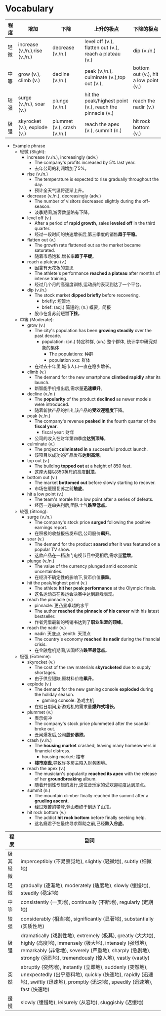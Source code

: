 # Vocabulary

|程度|增加|下降 |上升的极点|下降的极点|
|-|-|-|-|-|
|轻微|increase (v./n.),rise (v./n.)|decrease (v./n.)|level off (v.), flatten out (v.), reach a plateau (v.)|dip (v./n.)|
|中等|grow (v.), climb (v.)|decline (v./n.)|peak (v./n.), culminate (v.),top out (v.),  | bottom out (v.), hit a low point (v.)|
|较强|surge (v./n.), soar (v.)|plunge (v./n.)|hit the peak/highest point (v.), reach the pinnacle (v.)|reach the nadir (v.)|
|极强|skyrocket (v.), explode (v.)|plummet (v.), crash (v./n.)|reach the apex (v.), summit (n.)|hit rock bottom (v.)|

- Example phrase
  - 轻微 (Slight):
    - increase (v./n.), increasingly (adv.)
      - The company's profits increased by 5% last year.
      - 去年公司的利润增加了5%。
    - rise (v./n.)
      - The temperature is expected to rise gradually throughout the day.
      - 预计全天气温将逐渐上升。
    - decrease (v./n.), decreasingly (adv.)
      - The number of visitors decreased slightly during the off-season.
      - 淡季期间,游客数量略有下降。
    - level off (v.)
      - After a period of **rapid growth**, sales **leveled off** in the third quarter.
      - 经过一段时间的快速增长后,第三季度的销售**趋于平稳**。
    - flatten out (v.)
      - The growth rate flattened out as the market became saturated.
      - 随着市场饱和,增长率**趋于平缓**。
    - reach a plateau (v.)
      - 因含有天花板的意思
      - The athlete's performance **reached a plateau** after months of intense training.
      - 经过几个月的高强度训练,运动员的表现到达了一个平台。
    - dip (v./n.)
      - The stock market **dipped** **briefly** before recovering.
        - briefly: 短暂地
        - brief: (adj.) 简短的; (n.) 概要，简报
      - 股市在复苏前短暂**下挫**。
  - 中等 (Moderate):
    - grow (v.)
      - The city's population has been **growing steadily** over the past decade.
        - population: (cn.) 特定种群, (un.) 整个群体, 统计学中研究对象的集体
          - The populations: 种群
          - population xxx: 群体
      - 在过去十年里,城市人口一直在稳步增长。
    - climb (v.)
      - The demand for the new smartphone **climbed rapidly** after its launch.
      - 新智能手机推出后,需求量**迅速攀升**。
    - decline (v./n.)
      - The **popularity** of the product **declined** as newer models were introduced.
      - 随着新款产品的推出,该产品的**受欢迎程度**下降。
    - peak (v./n.)
      - The company's revenue **peaked in** the fourth quarter of the **fiscal year**.
        - fiscal year: 财年
      - 公司的收入在财年第四季度**达到顶峰**。
    - culminate (v.)
      - The project **culminated in** a successful product launch.
      - 该项目以成功的产品发布**达到高潮**。
    - top out (v.)
      - The building **topped out** at a height of 850 feet.
      - 这座大楼以850英尺的高度**封顶**。
    - bottom out (v.)
      - The market **bottomed out** before slowly starting to recover.
      - 市场在缓慢复苏之前**触底**。
    - hit a low point (v.)
      - The team's morale hit a low point after a series of defeats.
      - 经历一连串失利后,团队士气**跌至低点**。
  - 较强 (Strong):
    - surge (v./n.)
      - The company's stock price **surged** following the positive earnings report.
      - 在积极的收益报告发布后,公司股价**飙升**。
    - soar (v.)
      - The demand for the product **soared** after it was featured on a popular TV show.
      - 这款产品在一档热门电视节目中亮相后,需求量**猛增**。
    - plunge (v./n.)
      - The value of the currency plunged amid economic uncertainties.
      - 在经济不确定性的影响下,货币价值**暴跌**。
    - hit the peak/highest point (v.)
      - The athlete **hit her peak performance** at the Olympic finals.
      - 这名运动员在奥运会决赛中达到巅峰表现。
    - reach the pinnacle (v.)
      - pinnacle: 更凸显卓越的水平
      - The author **reached the pinnacle of his career** with his latest bestseller.
      - 作者凭借最新的畅销书达到了**职业生涯的顶峰**。
    - reach the nadir (v.)
      - nadir: 天底点, zenith: 天顶点
      - The country's economy **reached its nadir** during the financial crisis.
      - 在金融危机期间,该国经济**跌至最低点**。
  - 极强 (Extreme):
    - skyrocket (v.)
      - The cost of the raw materials **skyrocketed** due to supply shortages.
      - 由于供应短缺,原材料价格**飙升**。
    - explode (v.)
      - The demand for the new gaming console **exploded** during the holiday season.
        - gaming console: 游戏主机
      - 在假日期间,新游戏机的需求量**爆炸式增长**。
    - plummet (v.)
      - 表示俯冲
      - The company's stock price plummeted after the scandal broke out.
      - 丑闻爆发后,公司**股价暴跌**。
    - crash (v./n.)
      - The **housing market** crashed, leaving many homeowners in financial distress.
        - housing market: 楼市
      - **楼市崩盘**,导致许多房主陷入财务困境。
    - reach the apex (v.)
      - The musician's popularity **reached its apex** with the release of her **groundbreaking** album.
      - 随着开创性专辑的发行,这位音乐家的受欢迎程度达到顶点。
    - summit (n.)
      - The mountain climber finally reached the summit after a **grueling ascent**.
      - 经过艰苦的攀登,登山者终于到达了山顶。
    - hit rock bottom (v.)
      - The addict **hit rock bottom** before finally seeking help.
      - 这名瘾君子在最终寻求帮助之前,已经**跌入谷底**。

|程度|副词|
|-|-|
|极其轻微|imperceptibly (不易察觉地), slightly (轻微地), subtly (细微地)|
|轻微|gradually (逐渐地), moderately (适度地), slowly (缓慢地), steadily (稳定地)|
|中等|consistently (一贯地), continually (不断地), regularly (定期地)|
|较强|considerably (相当地), significantly (显著地), substantially (实质性地)|
|极强|dramatically (戏剧性地), extremely (极其), greatly (大大地), highly (高度地), immensely (极大地), intensely (强烈地), remarkably (非常地), severely (严重地), sharply (急剧地), strongly (强烈地), tremendously (惊人地), vastly (vastly)|
|突然|abruptly (突然地), instantly (立即地), suddenly (突然地), unexpectedly (出乎意料地), quickly (快速地), rapidly (迅速地), swiftly (迅速地), promptly (迅速地), speedily (迅速地), fast (快速地)|
|缓慢|slowly (缓慢地), leisurely (从容地), sluggishly (迟缓地)|